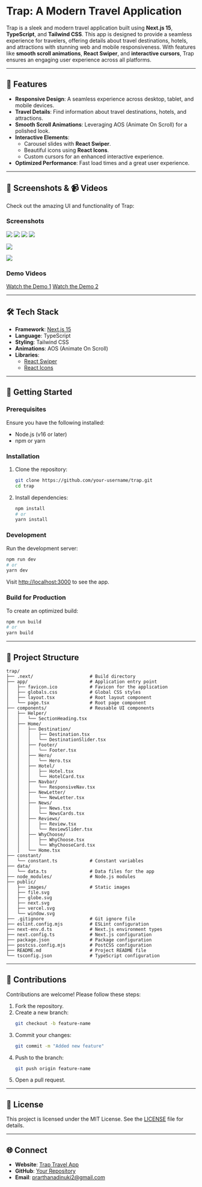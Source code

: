 # Trap: A Modern Travel Application

Trap is a sleek and modern travel application built using **Next.js 15**, **TypeScript**, and **Tailwind CSS**. This app is designed to provide a seamless experience for travelers, offering details about travel destinations, hotels, and attractions with stunning web and mobile responsiveness. With features like **smooth scroll animations**, **React Swiper**, and **interactive cursors**, Trap ensures an engaging user experience across all platforms.

---

## 🌟 Features

- **Responsive Design**: A seamless experience across desktop, tablet, and mobile devices.
- **Travel Details**: Find information about travel destinations, hotels, and attractions.
- **Smooth Scroll Animations**: Leveraging AOS (Animate On Scroll) for a polished look.
- **Interactive Elements**:
  - Carousel slides with **React Swiper**.
  - Beautiful icons using **React Icons**.
  - Custom cursors for an enhanced interactive experience.
- **Optimized Performance**: Fast load times and a great user experience.

---

## 📸 Screenshots & 📹 Videos

Check out the amazing UI and functionality of Trap:

### Screenshots
![](https://github.com/Dinuki85/TravelApp/blob/main/public/Screenshots/image1.png)
![](https://github.com/Dinuki85/TravelApp/blob/main/public/Screenshots/image2.png)
![](https://github.com/Dinuki85/TravelApp/blob/main/public/Screenshots/image3.png)
![](https://github.com/Dinuki85/TravelApp/blob/main/public/Screenshots/image4.png)

![](https://github.com/Dinuki85/TravelApp/blob/main/public/Screenshots/image5.png)

![](https://github.com/Dinuki85/TravelApp/blob/main/public/Screenshots/image6.png)


### Demo Videos
[Watch the Demo 1](https://github.com/Dinuki85/TravelApp/blob/main/public/Screenshots/output1.mp4)
[Watch the Demo 2](https://github.com/Dinuki85/TravelApp/blob/main/public/Screenshots/mobile.mp4)

---

## 🛠️ Tech Stack

- **Framework**: [Next.js 15](https://nextjs.org/)
- **Language**: TypeScript
- **Styling**: Tailwind CSS
- **Animations**: AOS (Animate On Scroll)
- **Libraries**:
  - [React Swiper](https://swiperjs.com/react)
  - [React Icons](https://react-icons.github.io/react-icons/)
  

---

## 🚀 Getting Started

### Prerequisites
Ensure you have the following installed:
- Node.js (v16 or later)
- npm or yarn

### Installation
1. Clone the repository:
   ```bash
   git clone https://github.com/your-username/trap.git
   cd trap
   ```
2. Install dependencies:
   ```bash
   npm install
   # or
   yarn install
   ```

### Development
Run the development server:
```bash
npm run dev
# or
yarn dev
```
Visit [http://localhost:3000](http://localhost:3000) to see the app.

### Build for Production
To create an optimized build:
```bash
npm run build
# or
yarn build
```

---

## 📂 Project Structure

```
trap/
├── .next/                     # Build directory
├── app/                       # Application entry point
│   ├── favicon.ico            # Favicon for the application
│   ├── globals.css            # Global CSS styles
│   ├── layout.tsx             # Root layout component
│   └── page.tsx               # Root page component
├── components/                # Reusable UI components
│   ├── Helper/
│   │   └── SectionHeading.tsx
│   ├── Home/
│   │   ├── Destination/
│   │   │   ├── Destination.tsx
│   │   │   └── DestinationSlider.tsx
│   │   ├── Footer/
│   │   │   └── Footer.tsx
│   │   ├── Hero/
│   │   │   └── Hero.tsx
│   │   ├── Hotel/
│   │   │   ├── Hotel.tsx
│   │   │   └── HotelCard.tsx
│   │   ├── Navbar/
│   │   │   └── ResponsiveNav.tsx
│   │   ├── NewLetter/
│   │   │   └── NewLetter.tsx
│   │   ├── News/
│   │   │   ├── News.tsx
│   │   │   └── NewsCards.tsx
│   │   ├── Reviews/
│   │   │   ├── Review.tsx
│   │   │   └── ReviewSlider.tsx
│   │   ├── WhyChoose/
│   │   │   ├── WhyChoose.tsx
│   │   │   └── WhyChooseCard.tsx
│   │   └── Home.tsx
├── constant/
│   └── constant.ts            # Constant variables
├── data/
│   └── data.ts                # Data files for the app
├── node_modules/              # Node.js modules
├── public/
│   ├── images/                # Static images
│   ├── file.svg
│   ├── globe.svg
│   ├── next.svg
│   ├── vercel.svg
│   └── window.svg
├── .gitignore                 # Git ignore file
├── eslint.config.mjs          # ESLint configuration
├── next-env.d.ts              # Next.js environment types
├── next.config.ts             # Next.js configuration
├── package.json               # Package configuration
├── postcss.config.mjs         # PostCSS configuration
├── README.md                  # Project README file
└── tsconfig.json              # TypeScript configuration
```

---

## 🤝 Contributions
Contributions are welcome! Please follow these steps:
1. Fork the repository.
2. Create a new branch:
   ```bash
   git checkout -b feature-name
   ```
3. Commit your changes:
   ```bash
   git commit -m "Added new feature"
   ```
4. Push to the branch:
   ```bash
   git push origin feature-name
   ```
5. Open a pull request.

---

## 📜 License
This project is licensed under the MIT License. See the [LICENSE](./LICENSE) file for details.

---

## 🌐 Connect
- **Website**: [Trap Travel App](https://travel-app-nu-three.vercel.app/)
- **GitHub**: [Your Repository](https://github.com/Dinuki85/TravelApp)
- **Email**: prarthanadinuki2@gmail.com

